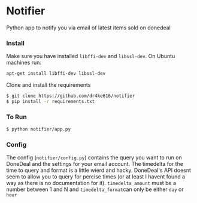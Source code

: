 # Notifier

Python app to notify you via email of latest items sold on donedeal



### Install
Make sure you have installed `libffi-dev` and `libssl-dev`. On Ubuntu machines run:
```bash
apt-get install libffi-dev libssl-dev
```

Clone and install the requirements
```bash
$ git clone https://github.com/dr4ke616/notifier
$ pip install -r requirements.txt
```

### To Run
```bash
$ python notifier/app.py
```

### Config
The config (`notifier/config.py`) contains the query you want to run on DoneDeal and the settings for your email account. The timedelta for the time to query and format is a little wierd and hacky. DoneDeal's API doesnt seem to allow you to query for percise times (or at least I havent found a way as there is no documentation for it). `timedelta_amount` must be a number between 1 and N and `timedelta_format`can only be either `day` or `hour`
